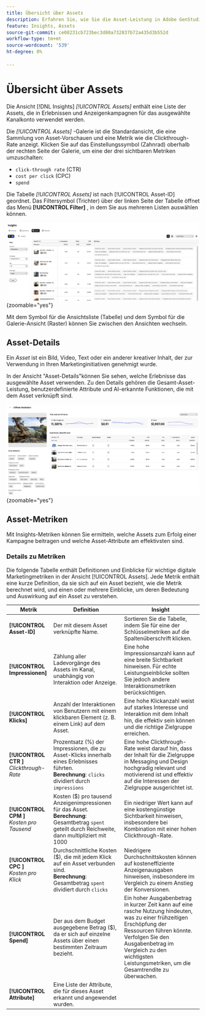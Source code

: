 ```yaml
---
title: Übersicht über Assets
description: Erfahren Sie, wie Sie die Asset-Leistung in Adobe GenStudio for Performance Marketing bewerten.
feature: Insights, Assets
source-git-commit: ce08231cb723bec3d80a732837b72a435d3b552d
workflow-type: tm+mt
source-wordcount: '539'
ht-degree: 0%

---
```


# Übersicht über Assets

Die Ansicht [!DNL Insights] _[!UICONTROL Assets]_ enthält eine Liste der Assets, die in Erlebnissen und Anzeigenkampagnen für das ausgewählte Kanalkonto verwendet werden.

Die _[!UICONTROL Assets]_ -Galerie ist die Standardansicht, die eine Sammlung von Asset-Vorschauen und eine Metrik wie die Clickthrough-Rate anzeigt. Klicken Sie auf das Einstellungssymbol (Zahnrad) oberhalb der rechten Seite der Galerie, um eine der drei sichtbaren Metriken umzuschalten:

- `click-through rate` (CTR)
- `cost per click` (CPC)
- `spend`

Die Tabelle _[!UICONTROL Assets]_ ist nach [!UICONTROL Asset-ID] geordnet. Das Filtersymbol (Trichter) über der linken Seite der Tabelle öffnet das Menü **[!UICONTROL Filter]** , in dem Sie aus mehreren Listen auswählen können.

![Assets-Filter und -Tabelle](/help/assets/insights-assets-filter.png){zoomable="yes"}

Mit dem Symbol für die Ansichtsliste (Tabelle) und dem Symbol für die Galerie-Ansicht (Raster) können Sie zwischen den Ansichten wechseln.

## Asset-Details

Ein _Asset_ ist ein Bild, Video, Text oder ein anderer kreativer Inhalt, der zur Verwendung in Ihren Marketinginitiativen genehmigt wurde.

In der Ansicht &quot;Asset-Details&quot;können Sie sehen, welche Erlebnisse das ausgewählte Asset verwenden. Zu den Details gehören die Gesamt-Asset-Leistung, benutzerdefinierte Attribute und AI-erkannte Funktionen, die mit dem Asset verknüpft sind.

![Asset-Details](/help/assets/insights-asset-details.png){zoomable="yes"}

## Asset-Metriken

Mit Insights-Metriken können Sie ermitteln, welche Assets zum Erfolg einer Kampagne beitragen und welche Asset-Attribute am effektivsten sind.

### Details zu Metriken

Die folgende Tabelle enthält Definitionen und Einblicke für wichtige digitale Marketingmetriken in der Ansicht [!UICONTROL Assets]. Jede Metrik enthält eine kurze Definition, da sie sich auf ein Asset bezieht, wie die Metrik berechnet wird, und einen oder mehrere Einblicke, um deren Bedeutung und Auswirkung auf ein Asset zu verstehen.

| Metrik | Definition | Insight |
| ---------------------- | ----------------------------- | -------------------------------- |
| **[!UICONTROL Asset-ID]** | Der mit diesem Asset verknüpfte Name. | Sortieren Sie die Tabelle, indem Sie für eine der Schlüsselmetriken auf die Spaltenüberschrift klicken. |
| **[!UICONTROL Impressionen]** | Zählung aller Ladevorgänge des Assets im Kanal, unabhängig von Interaktion oder Anzeige. | Eine hohe Impressionsanzahl kann auf eine breite Sichtbarkeit hinweisen. Für echte Leistungseinblicke sollten Sie jedoch andere Interaktionsmetriken berücksichtigen. |
| **[!UICONTROL Klicks]** | Anzahl der Interaktionen von Benutzern mit einem klickbaren Element (z. B. einem Link) auf dem Asset. | Eine hohe Klickanzahl weist auf starkes Interesse und Interaktion mit dem Inhalt hin, die effektiv sein können und die richtige Zielgruppe erreichen. |
| **[!UICONTROL CTR ]**<br>_Clickthrough-Rate_ | Prozentsatz (%) der Impressionen, die zu Asset-Klicks innerhalb eines Erlebnisses führten.<br>**Berechnung**: `clicks` dividiert durch `impressions` | Eine hohe Clickthrough-Rate weist darauf hin, dass der Inhalt für die Zielgruppe in Messaging und Design hochgradig relevant und motivierend ist und effektiv auf die Interessen der Zielgruppe ausgerichtet ist. |
| **[!UICONTROL CPM ]**<br>_Kosten pro Tausend_ | Kosten ($) pro tausend Anzeigenimpressionen für das Asset.<br>**Berechnung**: Gesamtbetrag `spent` geteilt durch Reichweite, dann multipliziert mit 1000 | Ein niedriger Wert kann auf eine kostengünstige Sichtbarkeit hinweisen, insbesondere bei Kombination mit einer hohen Clickthrough-Rate. |
| **[!UICONTROL CPC ]**<br>_Kosten pro Klick_ | Durchschnittliche Kosten ($), die mit jedem Klick auf ein Asset verbunden sind.<br>**Berechnung**: Gesamtbetrag `spent` dividiert durch `clicks` | Niedrigere Durchschnittskosten können auf kosteneffiziente Anzeigenausgaben hinweisen, insbesondere im Vergleich zu einem Anstieg der Konversionen. |
| **[!UICONTROL Spend]** | Der aus dem Budget ausgegebene Betrag ($), da er sich auf einzelne Assets über einen bestimmten Zeitraum bezieht. | Ein hoher Ausgabenbetrag in kurzer Zeit kann auf eine rasche Nutzung hindeuten, was zu einer frühzeitigen Erschöpfung der Ressourcen führen könnte. Verfolgen Sie den Ausgabenbetrag im Vergleich zu den wichtigsten Leistungsmetriken, um die Gesamtrendite zu überwachen. |
| **[!UICONTROL Attribute]** | Eine Liste der Attribute, die für dieses Asset erkannt und angewendet wurden. | |
